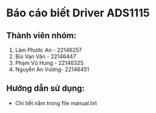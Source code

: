 # Báo cáo biết Driver ADS1115 
## Thành viên nhóm:
1. Lâm Phước An   - 22146257
2. Bùi Vạn Văn    - 22146447
3. Phạm Vũ Hưng   - 22146325
4. Nguyễn An Vương- 22146451
## Hướng dẫn sử dụng:
- Chi tiết nằm trong file manual.txt
